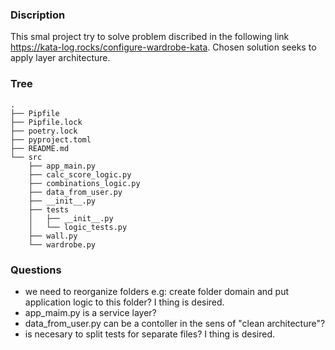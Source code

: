 ### Discription
This smal project try to solve problem discribed in the following link https://kata-log.rocks/configure-wardrobe-kata. Chosen solution seeks to apply layer architecture.

### Tree
```
.
├── Pipfile
├── Pipfile.lock
├── poetry.lock
├── pyproject.toml
├── README.md
└── src
    ├── app_main.py
    ├── calc_score_logic.py
    ├── combinations_logic.py
    ├── data_from_user.py
    ├── __init__.py
    ├── tests
    │   ├── __init__.py
    │   └── logic_tests.py
    ├── wall.py
    └── wardrobe.py
```
### Questions
- we need to reorganize folders e.g:
    create folder domain and put application logic to this folder? I thing is desired.
- app_maim.py is a service layer? 
- data_from_user.py can be a contoller in the sens of "clean architecture"?
- is necesary to split tests for separate files? I thing is desired.
